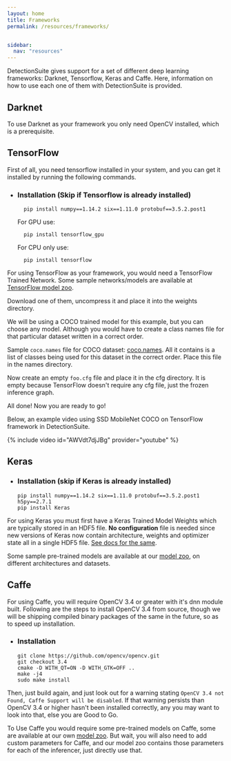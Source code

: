 ```yaml
---
layout: home
title: Frameworks
permalink: /resources/frameworks/


sidebar:
  nav: "resources"
---
```


DetectionSuite gives support for a set of different deep learning frameworks: Darknet, Tensorflow, Keras and Caffe.
Here, information on how to use each one of them with DetectionSuite is provided.

## Darknet
To use Darknet as your framework you only need OpenCV installed, which is a prerequisite.


## TensorFlow
First of all, you need tensorflow installed in your system, and you can get it installed by running the following commands.

* ### Installation (Skip if Tensorflow is already installed)

  ```
    pip install numpy==1.14.2 six==1.11.0 protobuf==3.5.2.post1
  ```
  For GPU use:
  ```
    pip install tensorflow_gpu
  ```
  For CPU only use:
  ```
    pip install tensorflow
  ```

For using TensorFlow as your framework, you would need a TensorFlow Trained Network. Some sample networks/models are available at [TensorFlow model zoo](https://github.com/tensorflow/models/blob/master/research/object_detection/g3doc/detection_model_zoo.md).

Download one of them, uncompress it and place it into the weights directory.

We will be using a COCO trained model for this example, but you can choose any model. Although you would have to create a class names file for that particular dataset written in a correct order.

Sample ```coco.names``` file for COCO dataset: [coco.names](https://github.com/JdeRobot/DetectionSuite/blob/master/samples/names/coco.names).
All it contains is a list of classes being used for this dataset in the correct order.
Place this file in the names directory.

Now create an empty ```foo.cfg``` file and place it in the cfg directory. It is empty because TensorFlow doesn't require any cfg file, just the frozen inference graph.

All done! Now you are ready to go!

Below, an example video using SSD MobileNet COCO on TensorFlow framework in DetectionSuite.

{% include video id="AWVdt7djJBg" provider="youtube" %}

## Keras

* ### Installation (skip if Keras is already installed)

    ```
    pip install numpy==1.14.2 six==1.11.0 protobuf==3.5.2.post1 h5py==2.7.1
    pip install Keras
    ```

For using Keras you must first have a Keras Trained Model Weights which are typically stored in an HDF5 file.
**No configuration** file is needed since new versions of Keras now contain architecture, weights and optimizer state all in a single HDF5 file. [See docs for the same](https://keras.io/getting-started/faq/#how-can-i-save-a-keras-model).
  
Some sample pre-trained models are available at our [model zoo](../model_zoo), on different architectures and datasets.

## Caffe

For using Caffe, you will require OpenCV 3.4 or greater with it's dnn module built. Following are the steps to install OpenCV 3.4 from source, though we will be shipping compiled binary packages of the same in the future, so as to speed up installation.

* ### Installation
    ```
    git clone https://github.com/opencv/opencv.git
    git checkout 3.4
    cmake -D WITH_QT=ON -D WITH_GTK=OFF ..
    make -j4
    sudo make install
    ```
    
Then, just build again, and just look out for a warning stating ```OpenCV 3.4 not Found, Caffe Support will be disabled```. If that warning persists than OpenCV 3.4 or higher hasn't been installed correctly, any you may want to look into that, else you are Good to Go.

To Use Caffe you would require some pre-trained models on Caffe, some are available at our own [model zoo](../model_zoo). But wait, you will also need to add custom parameters for Caffe, and our model zoo contains those parameters for each of the inferencer, just directly use that. 
